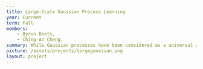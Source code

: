 ```yaml
---
title: Large-Scale Gaussian Process Learning
year: Current
term: Fall
members:
    - Byron Boots,
    - Ching-An Cheng,
summary: While Gaussian processes have been considered as a universal approximator, their applications are limited by the accompanying superlinear complexity. In this project, we exploit the connection between Gaussian processes and reproducing kernel Hilbert space to design adaptive algorithms for efficient large-scale learning.
picture: /assets/projects/largegaussian.png
layout: project
---
```

